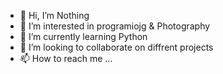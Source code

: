 - 👋 Hi, I’m Nothing
- 👀 I’m interested in programiojg & Photography
- 🌱 I’m currently learning Python 
- 💞️ I’m looking to collaborate on diffrent projects
- 📫 How to reach me ...

<!---
ZIDANSZ/ZIDANSZ is a ✨ special ✨ repository because its `README.md` (this file) appears on your GitHub profile.
You can click the Preview link to take a look at your changes.
--->

